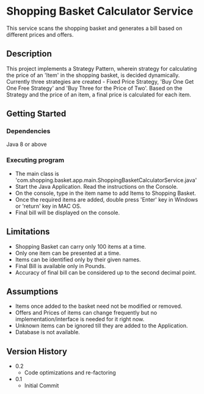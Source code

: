 # Shopping Basket Calculator Service

This service scans the shopping basket and generates a bill based on different prices and offers.

## Description

This project implements a Strategy Pattern, wherein strategy for calculating the price of an 'Item' in the shopping basket, is decided dynamically. 
Currently three strategies are created - Fixed Price Strategy, 'Buy One Get One Free Strategy' and 'Buy Three for the Price of Two'.
Based on the Strategy and the price of an item, a final price is calculated for each item.

## Getting Started

### Dependencies

Java 8 or above

### Executing program

* The main class is 'com.shopping.basket.app.main.ShoppingBasketCalculatorService.java'
* Start the Java Application. Read the instructions on the Console. 
* On the console, type in the item name to add Items to Shopping Basket.
* Once the required items are added, double press 'Enter' key in Windows or 'return' key in MAC OS.
* Final bill will be displayed on the console.

## Limitations

* Shopping Basket can carry only 100 items at a time.
* Only one item can be presented at a time.
* Items can be identified only by their given names.
* Final Bill is available only in Pounds.
* Accuracy of final bill can be considered up to the second decimal point.

## Assumptions

* Items once added to the basket need not be modified or removed.
* Offers and Prices of items can change frequently but no implementation/interface is needed for it right now.
* Unknown items can be ignored till they are added to the Application.
* Database is not available.


## Version History

* 0.2
    * Code optimizations and re-factoring
* 0.1
    * Initial Commit
